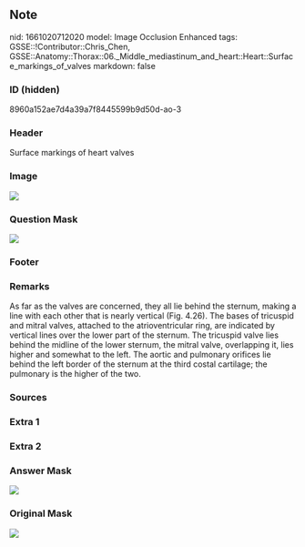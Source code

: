 ## Note
nid: 1661020712020
model: Image Occlusion Enhanced
tags: GSSE::!Contributor::Chris_Chen, GSSE::Anatomy::Thorax::06._Middle_mediastinum_and_heart::Heart::Surface_markings_of_valves
markdown: false

### ID (hidden)
8960a152ae7d4a39a7f8445599b9d50d-ao-3

### Header
Surface markings of heart valves

### Image
<img src="tmplpla9qj1.png">

### Question Mask
<img src="8960a152ae7d4a39a7f8445599b9d50d-ao-3-Q.svg">

### Footer


### Remarks
As far as the valves are concerned, they all lie behind the sternum, making a line with each other that is nearly vertical (Fig. 4.26). The bases of tricuspid and mitral valves, attached to the atrioventricular ring, are indicated by vertical lines over the lower part of the sternum. The tricuspid valve lies behind the midline of the lower sternum, the mitral valve, overlapping it, lies higher and somewhat to the left. The aortic and pulmonary orifices lie behind the left border of the sternum at the third costal cartilage; the pulmonary is the higher of the two.

### Sources


### Extra 1


### Extra 2


### Answer Mask
<img src="8960a152ae7d4a39a7f8445599b9d50d-ao-3-A.svg">

### Original Mask
<img src="8960a152ae7d4a39a7f8445599b9d50d-ao-O.svg">
